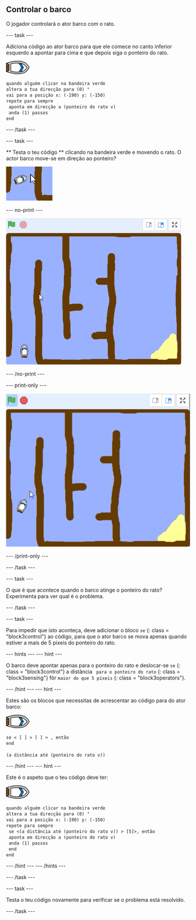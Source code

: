 ## Controlar o barco

O jogador controlará o ator barco com o rato.

\--- task \---

Adiciona código ao ator barco para que ele comece no canto inferior esquerdo a apontar para cima e que depois siga o ponteiro do rato.

![ator barco](images/boat_resize.png)

```blocks3
quando alguém clicar na bandeira verde
altera a tua direcção para (0) °
vai para a posição x: (-190) y: (-150)
repete para sempre 
 aponta em direcção a (ponteiro do rato v)
 anda (1) passos
end
```

\--- /task \---

\--- task \---

** Testa o teu código ** clicando na bandeira verde e movendo o rato. O actor barco move-se em direção ao ponteiro?

![captura de ecrã](images/boat-mouse.png)

\--- no-print \---

![captura de ecrã](images/boat-pointer-test-anim.gif)

\--- /no-print \---

\--- print-only \---

![captura de ecrã](images/boat-pointer-test-anim.png)

\--- /print-only \---

\--- /task \---

\--- task \---

O que é que acontece quando o barco atinge o ponteiro do rato? Experimenta para ver qual é o problema.

\--- /task \---

\--- task \---

Para impedir que isto aconteça, deve adicionar o bloco ` se ` {: class = "block3control"} ao código, para que o ator barco se mova apenas quando estiver a mais de 5 pixeis do ponteiro do rato.

\--- hints \--- \--- hint \---

O barco deve apontar apenas para o ponteiro do rato e deslocar-se `se` {: class = "block3control"} a distância ` para o ponteiro do rato` {: class = "block3sensing"} fôr ` maior do que 5 píxeis ` {: class = "block3operators"}.

\--- /hint \--- \--- hint \---

Estes são os blocos que necessitas de acrescentar ao código para do ator barco:

![ator barco](images/boat_resize.png)

```blocks3
se < [ ] > [ ] > , então
end

(a distância até (ponteiro do rato v))
```

\--- /hint \--- \--- hint \---

Este é o aspeto que o teu código deve ter:

![ator barco](images/boat_resize.png)

```blocks3
quando alguém clicar na bandeira verde
altera a tua direcção para (0) °
vai para a posição x: (-190) y: (-150)
repete para sempre 
 se <(a distância até (ponteiro do rato v)) > [5]>, então 
 aponta em direcção a (ponteiro do rato v)
 anda (1) passos
 end
end
```

\--- /hint \--- \--- /hints \---

\--- /task \---

\--- task \---

Testa o teu código novamente para verificar se o problema está resolvido.

\--- /task \---